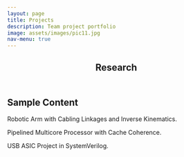 ```yaml
---
layout: page
title: Projects
description: Team project portfolio
image: assets/images/pic11.jpg
nav-menu: true
---
```


<!-- Main -->
<div id="main" class="alt">

<!-- One -->
<section id="one">
	<div class="inner">
		<header class="major">
			<h1>Research</h1>
		</header>

<!-- Content -->
<h2 id="content">Sample Content</h2>
<p>
Robotic Arm with Cabling Linkages and Inverse Kinematics.

Pipelined Multicore Processor with Cache Coherence.

USB ASIC Project in SystemVerilog.
</p>
